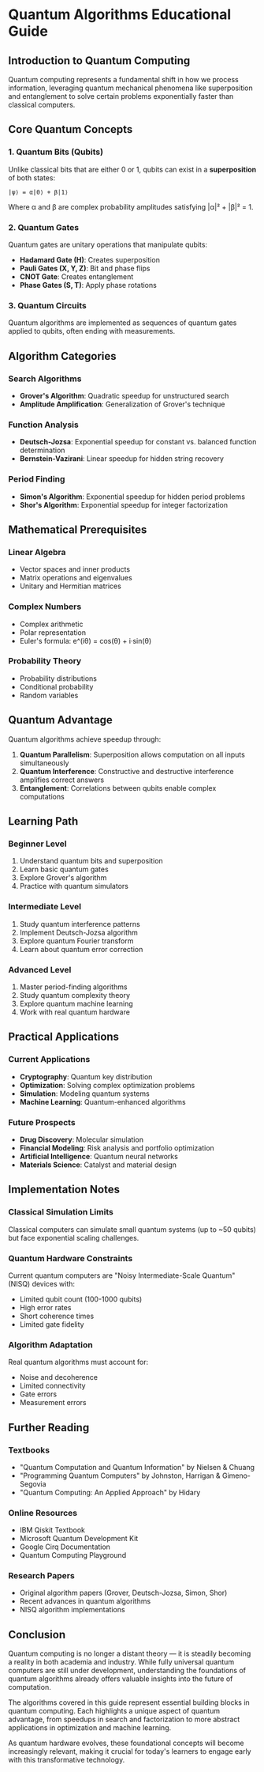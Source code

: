 # Quantum Algorithms Educational Guide

## Introduction to Quantum Computing

Quantum computing represents a fundamental shift in how we process information, leveraging quantum mechanical phenomena like superposition and entanglement to solve certain problems exponentially faster than classical computers.

## Core Quantum Concepts

### 1. Quantum Bits (Qubits)
Unlike classical bits that are either 0 or 1, qubits can exist in a **superposition** of both states:

```
|ψ⟩ = α|0⟩ + β|1⟩
```

Where α and β are complex probability amplitudes satisfying |α|² + |β|² = 1.

### 2. Quantum Gates
Quantum gates are unitary operations that manipulate qubits:

- **Hadamard Gate (H)**: Creates superposition
- **Pauli Gates (X, Y, Z)**: Bit and phase flips
- **CNOT Gate**: Creates entanglement
- **Phase Gates (S, T)**: Apply phase rotations

### 3. Quantum Circuits
Quantum algorithms are implemented as sequences of quantum gates applied to qubits, often ending with measurements.

## Algorithm Categories

### Search Algorithms
- **Grover's Algorithm**: Quadratic speedup for unstructured search
- **Amplitude Amplification**: Generalization of Grover's technique

### Function Analysis
- **Deutsch-Jozsa**: Exponential speedup for constant vs. balanced function determination
- **Bernstein-Vazirani**: Linear speedup for hidden string recovery

### Period Finding
- **Simon's Algorithm**: Exponential speedup for hidden period problems
- **Shor's Algorithm**: Exponential speedup for integer factorization

## Mathematical Prerequisites

### Linear Algebra
- Vector spaces and inner products
- Matrix operations and eigenvalues
- Unitary and Hermitian matrices

### Complex Numbers
- Complex arithmetic
- Polar representation
- Euler's formula: e^(iθ) = cos(θ) + i·sin(θ)

### Probability Theory
- Probability distributions
- Conditional probability
- Random variables

## Quantum Advantage

Quantum algorithms achieve speedup through:

1. **Quantum Parallelism**: Superposition allows computation on all inputs simultaneously
2. **Quantum Interference**: Constructive and destructive interference amplifies correct answers
3. **Entanglement**: Correlations between qubits enable complex computations

## Learning Path

### Beginner Level
1. Understand quantum bits and superposition
2. Learn basic quantum gates
3. Explore Grover's algorithm
4. Practice with quantum simulators

### Intermediate Level
1. Study quantum interference patterns
2. Implement Deutsch-Jozsa algorithm
3. Explore quantum Fourier transform
4. Learn about quantum error correction

### Advanced Level
1. Master period-finding algorithms
2. Study quantum complexity theory
3. Explore quantum machine learning
4. Work with real quantum hardware

## Practical Applications

### Current Applications
- **Cryptography**: Quantum key distribution
- **Optimization**: Solving complex optimization problems
- **Simulation**: Modeling quantum systems
- **Machine Learning**: Quantum-enhanced algorithms

### Future Prospects
- **Drug Discovery**: Molecular simulation
- **Financial Modeling**: Risk analysis and portfolio optimization
- **Artificial Intelligence**: Quantum neural networks
- **Materials Science**: Catalyst and material design

## Implementation Notes

### Classical Simulation Limits
Classical computers can simulate small quantum systems (up to ~50 qubits) but face exponential scaling challenges.

### Quantum Hardware Constraints
Current quantum computers are "Noisy Intermediate-Scale Quantum" (NISQ) devices with:
- Limited qubit count (100-1000 qubits)
- High error rates
- Short coherence times
- Limited gate fidelity

### Algorithm Adaptation
Real quantum algorithms must account for:
- Noise and decoherence
- Limited connectivity
- Gate errors
- Measurement errors

## Further Reading

### Textbooks
- "Quantum Computation and Quantum Information" by Nielsen & Chuang
- "Programming Quantum Computers" by Johnston, Harrigan & Gimeno-Segovia
- "Quantum Computing: An Applied Approach" by Hidary

### Online Resources
- IBM Qiskit Textbook
- Microsoft Quantum Development Kit
- Google Cirq Documentation
- Quantum Computing Playground

### Research Papers
- Original algorithm papers (Grover, Deutsch-Jozsa, Simon, Shor)
- Recent advances in quantum algorithms
- NISQ algorithm implementations

## Conclusion

Quantum computing is no longer a distant theory — it is steadily becoming a reality in both academia and industry. While fully universal quantum computers are still under development, understanding the foundations of quantum algorithms already offers valuable insights into the future of computation.

The algorithms covered in this guide represent essential building blocks in quantum computing. Each highlights a unique aspect of quantum advantage, from speedups in search and factorization to more abstract applications in optimization and machine learning.

As quantum hardware evolves, these foundational concepts will become increasingly relevant, making it crucial for today's learners to engage early with this transformative technology.

